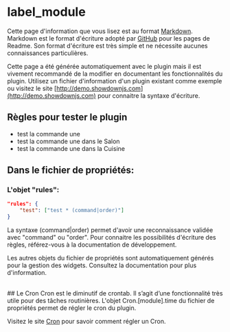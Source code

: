 # label_module

Cette page d'information que vous lisez est au format [Markdown](https://fr.wikipedia.org/wiki/Markdown).
Markdown est le format d'écriture adopté par [GitHub](https://github.com/) pour les pages de Readme. 
Son format d'écriture est très simple et ne nécessite aucunes connaissances particulières.

Cette page a été générée automatiquement avec le plugin mais il est vivement recommandé de la modifier en documentant les fonctionnalités du plugin.
Utilisez un fichier d'information d'un plugin existant comme exemple ou visitez le site [http://demo.showdownjs.com](http://demo.showdownjs.com) pour connaitre la syntaxe d'écriture.

## Règles pour tester le plugin
- test la commande une
- test la commande une dans le Salon
- test la commande une dans la Cuisine


## Dans le fichier de propriétés:
### L'objet "rules":

``` json
"rules": {
	"test": ["test * (command|order)"]
}
```

La syntaxe (command|order) permet d'avoir une reconnaissance validée avec "command" ou "order".
Pour connaitre les possibilités d'écriture des règles, référez-vous à la documentation de développement.

Les autres objets du fichier de propriétés sont automatiquement générés pour la gestion des widgets.
Consultez la documentation pour plus d'information.

<br>
## Le Cron
Cron est le diminutif de crontab.
Il s’agit d’une fonctionnalité très utile pour des tâches routinières.
L'objet Cron.[module].time du fichier de propriétés permet de régler le cron du plugin.

Visitez le site [Cron](https://fr.wikipedia.org/wiki/Cron) pour savoir comment régler un Cron.

<br><br><br><br>
